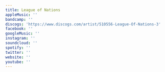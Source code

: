 ```yaml
---
title: League of Nations
appleMusic: ''
bandcamp: ''
discogs: 'https://www.discogs.com/artist/510556-League-Of-Nations-3'
facebook: ''
googleMusic: ''
instagram: ''
soundcloud: ''
spotify: ''
twitter: ''
website: ''
youtube: ''
---
```

